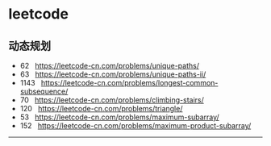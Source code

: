 # leetcode
## 动态规划
- 62 &nbsp; https://leetcode-cn.com/problems/unique-paths/
- 63 &nbsp; https://leetcode-cn.com/problems/unique-paths-ii/
- 1143 &nbsp; https://leetcode-cn.com/problems/longest-common-subsequence/
- 70 &nbsp; https://leetcode-cn.com/problems/climbing-stairs/
- 120 &nbsp; https://leetcode-cn.com/problems/triangle/
- 53 &nbsp; https://leetcode-cn.com/problems/maximum-subarray/
- 152 &nbsp; https://leetcode-cn.com/problems/maximum-product-subarray/

***


